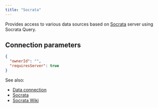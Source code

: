 ```yaml
---
title: "Socrata"
---
```


Provides access to various data sources based on [Socrata](https://www.tylertech.com/products/data-insights/enterprise-data-platform)
server using Socrata Query.

## Connection parameters

```json
{
  "ownerId": "",
  "requiresServer": true
}
```

See also:

* [Data connection](../../access.md#data-connection)
* [Socrata](https://dev.socrata.com/)
* [Socrata Wiki](https://en.wikipedia.org/wiki/Socrata)

